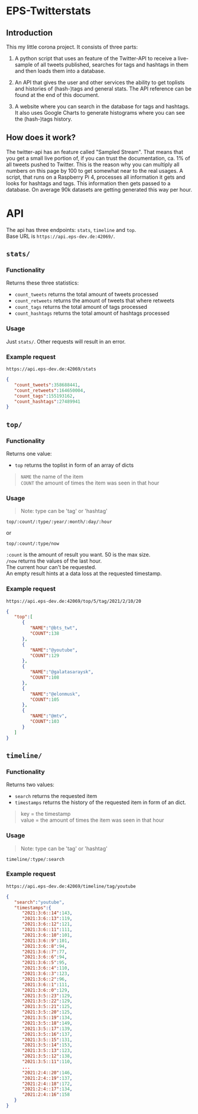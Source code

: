 # EPS-Twitterstats

## Introduction

This my little corona project. It consists of three parts: <br>
1. A python script that uses an feature of the Twitter-API to receive a live-sample of all tweets published, searches 
   for tags and hashtags in them and then loads them into a database.<br>
   
2. An API that gives the user and other services the ability to get toplists and histories of (hash-)tags and general stats. The API reference can be found at the end of this document.

3. A website where you can search in the database for tags and hashtags. It also uses Google Charts to generate
    histograms where you can see the (hash-)tags history.

## How does it work?

The twitter-api has an feature called "Sampled Stream". 
That means that you get a small live portion of, if you can trust the documentation, ca. 1% of all tweets pushed to Twitter.
This is the reason why you can multiply all numbers on this page by 100 to get somewhat near to the real usages. 
A script, that runs on a Raspberry Pi 4, processes all information it gets and looks for hashtags and tags. 
This information then gets passed to a database. On average 90k datasets are getting generated this way per hour. 

# API

The api has three endpoints: `stats`, `timeline` and `top`. <br>
Base URL is `https://api.eps-dev.de:42069/`.

## `stats/`

### Functionality

Returns these three statistics:

- `count_tweets` returns the total amount of tweets processed
- `count_retweets` returns the amount of tweets that where retweets
- `count_tags` returns the total amount of tags processed
- `count_hashtags` returns the total amount of hashtags processed

### Usage

Just `stats/`. Other requests will result in an error.


### Example request

`https://api.eps-dev.de:42069/stats`

```json
{
   "count_tweets":358688441,
   "count_retweets":164650004,
   "count_tags":155193162,
   "count_hashtags":27489941
}
```

## `top/`

### Functionality

Returns one value:

- `top` returns the toplist in form of an array of dicts<br>
> `NAME` the name of the item <br>
> `COUNT` the amount of times the item was seen in that hour


### Usage

> Note: type can be 'tag' or 'hashtag'

`top/:count/:type/:year/:month/:day/:hour`

or

`top/:count/:type/now`

`:count` is the amount of result you want. 50 is the max size.<br>
`/now` returns the values of the last hour.<br>
The current hour can't be requested.<br>
An empty result hints at a data loss at the requested timestamp.


### Example request

`https://api.eps-dev.de:42069/top/5/tag/2021/2/10/20`

```json
{
   "top":[
      {
         "NAME":"@bts_twt",
         "COUNT":138
      },
      {
         "NAME":"@youtube",
         "COUNT":129
      },
      {
         "NAME":"@galatasaraysk",
         "COUNT":108
      },
      {
         "NAME":"@elonmusk",
         "COUNT":105
      },
      {
         "NAME":"@mtv",
         "COUNT":103
      }
   ]
}
```

## `timeline/`

### Functionality

Returns two values:

- `search` returns the requested item
- `timestamps` returns the history of the requested item in form of an dict.<br>
>  key =  the timestamp <br>
>  value = the amount of times the item was seen in that hour


### Usage

> Note: type can be 'tag' or 'hashtag'

`timeline/:type/:search`

### Example request

`https://api.eps-dev.de:42069/timeline/tag/youtube`

```json
{
   "search":"youtube",
   "timestamps":{
      "2021:3:6::14":143,
      "2021:3:6::13":119,
      "2021:3:6::12":121,
      "2021:3:6::11":111,
      "2021:3:6::10":101,
      "2021:3:6::9":101,
      "2021:3:6::8":94,
      "2021:3:6::7":77,
      "2021:3:6::6":94,
      "2021:3:6::5":95,
      "2021:3:6::4":110,
      "2021:3:6::3":123,
      "2021:3:6::2":96,
      "2021:3:6::1":111,
      "2021:3:6::0":129,
      "2021:3:5::23":129,
      "2021:3:5::22":129,
      "2021:3:5::21":125,
      "2021:3:5::20":125,
      "2021:3:5::19":134,
      "2021:3:5::18":149,
      "2021:3:5::17":139,
      "2021:3:5::16":137,
      "2021:3:5::15":131,
      "2021:3:5::14":153,
      "2021:3:5::13":123,
      "2021:3:5::12":138,
      "2021:3:5::11":110,
      ...
      "2021:2:4::20":146,
      "2021:2:4::19":137,
      "2021:2:4::18":172,
      "2021:2:4::17":134,
      "2021:2:4::16":158
   }
}
```
